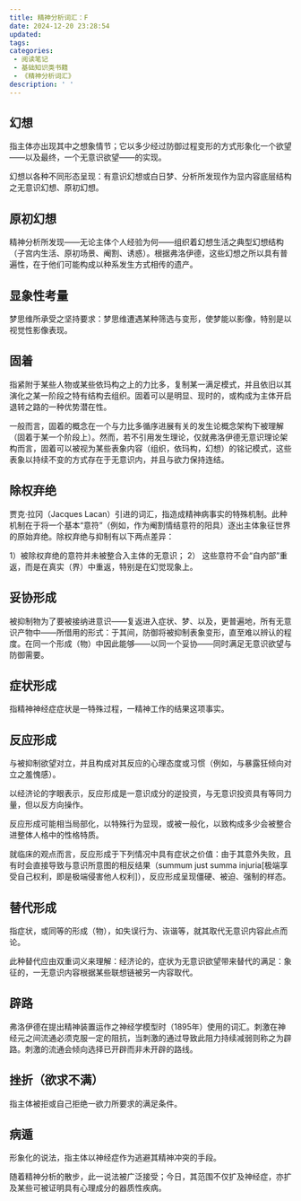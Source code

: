 ```yaml
---
title: 精神分析词汇：F
date: 2024-12-20 23:28:54
updated:
tags:
categories:
 - 阅读笔记
 - 基础知识类书籍
 - 《精神分析词汇》
description: ' '
---
```

## 幻想

指主体亦出现其中之想象情节；它以多少经过防御过程变形的方式形象化一个欲望——以及最终，一个无意识欲望——的实现。

幻想以各种不同形态呈现：有意识幻想或白日梦、分析所发现作为显内容底层结构之无意识幻想、原初幻想。

## 原初幻想

精神分析所发现——无论主体个人经验为何——组织着幻想生活之典型幻想结构（子宫内生活、原初场景、阉割、诱惑）。根据弗洛伊德，这些幻想之所以具有普遍性，在于他们可能构成以种系发生方式相传的遗产。

## 显象性考量

梦思维所承受之坚持要求：梦思维遭遇某种筛选与变形，使梦能以影像，特别是以视觉性影像表现。

## 固着

指紧附于某些人物或某些依玛构之上的力比多，复制某一满足模式，并且依旧以其演化之某一阶段之特有结构去组织。固着可以是明显、现时的，或构成为主体开启退转之路的一种优势潜在性。

一般而言，固着的概念在一个与力比多循序进展有关的发生论概念架构下被理解（固着于某一个阶段上）。然而，若不引用发生理论，仅就弗洛伊德无意识理论架构而言，固着可以被视为某些表象内容（组织，依玛构，幻想）的铭记模式，这些表象以持续不变的方式存在于无意识内，并且与欲力保持连结。

## 除权弃绝

贾克·拉冈（Jacques Lacan）引进的词汇，指造成精神病事实的特殊机制。此种机制在于将一个基本“意符”（例如，作为阉割情结意符的阳具）逐出主体象征世界的原始弃绝。除权弃绝与抑制有以下两点差异：

1）被除权弃绝的意符并未被整合入主体的无意识；
2） 这些意符不会“自内部”重返，而是在真实（界）中重返，特别是在幻觉现象上。

## 妥协形成

被抑制物为了要被接纳进意识——复返进入症状、梦、以及，更普遍地，所有无意识产物中——所借用的形式：于其间，防御将被抑制表象变形，直至难以辨认的程度。在同一个形成（物）中因此能够——以同一个妥协——同时满足无意识欲望与防御需要。

## 症状形成

指精神神经症症状是一特殊过程，一精神工作的结果这项事实。

## 反应形成

与被抑制欲望对立，并且构成对其反应的心理态度或习惯（例如，与暴露狂倾向对立之羞愧感）。

以经济论的字眼表示，反应形成是一意识成分的逆投资，与无意识投资具有等同力量，但以反方向操作。

反应形成可能相当局部化，以特殊行为显现，或被一般化，以致构成多少会被整合进整体人格中的性格特质。

就临床的观点而言，反应形成于下列情况中具有症状之价值：由于其意外失败，且有时会直接导致与意识所意图的相反结果（summum just summa injuria[极端享受自己权利，即是极端侵害他人权利]），反应形成呈现僵硬、被迫、强制的样态。

## 替代形成

指症状，或同等的形成（物），如失误行为、诙谐等，就其取代无意识内容此点而论。

此种替代应由双重词义来理解：经济论的，症状为无意识欲望带来替代的满足：象征的，一无意识内容根据某些联想链被另一内容取代。

## 辟路

弗洛伊德在提出精神装置运作之神经学模型时（1895年）使用的词汇。刺激在神经元之间流通必须克服一定的阻抗，当刺激的通过导致此阻力持续减弱则称之为辟路。刺激的流通会倾向选择已开辟而非未开辟的路线。

## 挫折（欲求不满）

指主体被拒或自己拒绝一欲力所要求的满足条件。

## 病遁

形象化的说法，指主体以神经症作为逃避其精神冲突的手段。

随着精神分析的散步，此一说法被广泛接受；今日，其范围不仅扩及神经症，亦扩及某些可被证明具有心理成分的器质性疾病。



